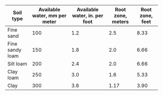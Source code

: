 Soil type      | Available water, mm per meter | Available water, in. per foot | Root zone, meters | Root zone, feet
---------------|-------------------------------|-------------------------------|-------------------|----------------
Fine sand      |     100                       |          1.2                  |    2.5            |  8.33
Fine sandy loam|     150                       |          1.8                  |    2.0            |  6.66
Silt loam      |     200                       |          2.4                  |    2.0            |  6.66
Clay loam      |     250                       |          3.0                  |    1.6            |  5.33
Clay           |     300                       |          3.6                  |    1.17           |  3.90
